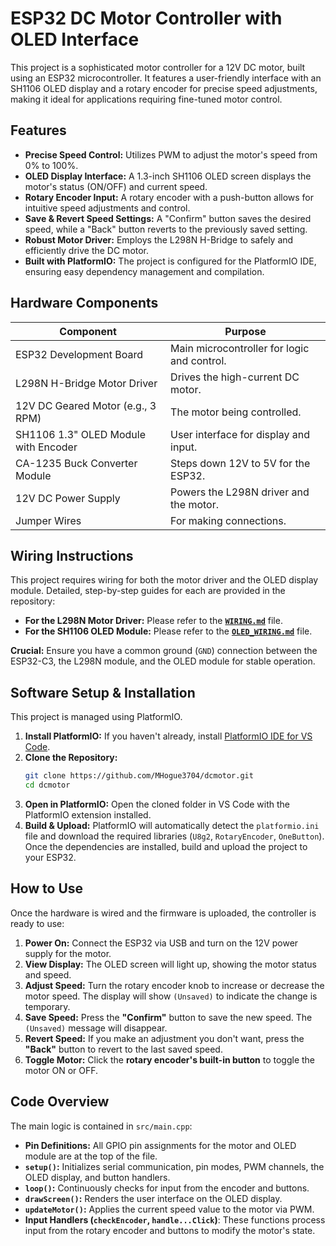 # ESP32 DC Motor Controller with OLED Interface

This project is a sophisticated motor controller for a 12V DC motor, built using an ESP32 microcontroller. It features a user-friendly interface with an SH1106 OLED display and a rotary encoder for precise speed adjustments, making it ideal for applications requiring fine-tuned motor control.

## Features

*   **Precise Speed Control:** Utilizes PWM to adjust the motor's speed from 0% to 100%.
*   **OLED Display Interface:** A 1.3-inch SH1106 OLED screen displays the motor's status (ON/OFF) and current speed.
*   **Rotary Encoder Input:** A rotary encoder with a push-button allows for intuitive speed adjustments and control.
*   **Save & Revert Speed Settings:** A "Confirm" button saves the desired speed, while a "Back" button reverts to the previously saved setting.
*   **Robust Motor Driver:** Employs the L298N H-Bridge to safely and efficiently drive the DC motor.
*   **Built with PlatformIO:** The project is configured for the PlatformIO IDE, ensuring easy dependency management and compilation.

## Hardware Components

| Component                               | Purpose                                     |
| --------------------------------------- | ------------------------------------------- |
| ESP32 Development Board              | Main microcontroller for logic and control. |
| L298N H-Bridge Motor Driver             | Drives the high-current DC motor.           |
| 12V DC Geared Motor (e.g., 3 RPM)       | The motor being controlled.                 |
| SH1106 1.3" OLED Module with Encoder    | User interface for display and input.       |
| CA-1235 Buck Converter Module           | Steps down 12V to 5V for the ESP32.         |
| 12V DC Power Supply                     | Powers the L298N driver and the motor.      |
| Jumper Wires                            | For making connections.                     |

## Wiring Instructions

This project requires wiring for both the motor driver and the OLED display module. Detailed, step-by-step guides for each are provided in the repository:

*   **For the L298N Motor Driver:** Please refer to the [**`WIRING.md`**](./WIRING.md) file.
*   **For the SH1106 OLED Module:** Please refer to the [**`OLED_WIRING.md`**](./OLED_WIRING.md) file.

**Crucial:** Ensure you have a common ground (`GND`) connection between the ESP32-C3, the L298N module, and the OLED module for stable operation.

## Software Setup & Installation

This project is managed using PlatformIO.

1.  **Install PlatformIO:** If you haven't already, install [PlatformIO IDE for VS Code](https://platformio.org/install/ide?install=vscode).
2.  **Clone the Repository:**
    ```bash
    git clone https://github.com/MHogue3704/dcmotor.git
    cd dcmotor
    ```
3.  **Open in PlatformIO:** Open the cloned folder in VS Code with the PlatformIO extension installed.
4.  **Build & Upload:** PlatformIO will automatically detect the `platformio.ini` file and download the required libraries (`U8g2`, `RotaryEncoder`, `OneButton`). Once the dependencies are installed, build and upload the project to your ESP32.

## How to Use

Once the hardware is wired and the firmware is uploaded, the controller is ready to use:

1.  **Power On:** Connect the ESP32 via USB and turn on the 12V power supply for the motor.
2.  **View Display:** The OLED screen will light up, showing the motor status and speed.
3.  **Adjust Speed:** Turn the rotary encoder knob to increase or decrease the motor speed. The display will show `(Unsaved)` to indicate the change is temporary.
4.  **Save Speed:** Press the **"Confirm"** button to save the new speed. The `(Unsaved)` message will disappear.
5.  **Revert Speed:** If you make an adjustment you don't want, press the **"Back"** button to revert to the last saved speed.
6.  **Toggle Motor:** Click the **rotary encoder's built-in button** to toggle the motor ON or OFF.

## Code Overview

The main logic is contained in `src/main.cpp`:

*   **Pin Definitions:** All GPIO pin assignments for the motor and OLED module are at the top of the file.
*   **`setup()`:** Initializes serial communication, pin modes, PWM channels, the OLED display, and button handlers.
*   **`loop()`:** Continuously checks for input from the encoder and buttons.
*   **`drawScreen()`:** Renders the user interface on the OLED display.
*   **`updateMotor()`:** Applies the current speed value to the motor via PWM.
*   **Input Handlers (`checkEncoder`, `handle...Click`)**: These functions process input from the rotary encoder and buttons to modify the motor's state.

